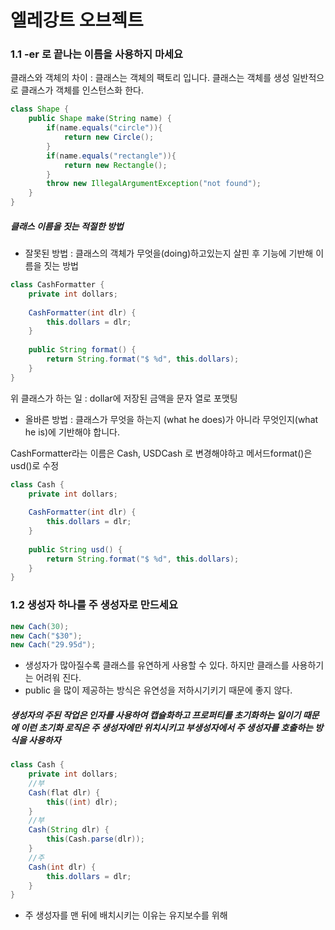 # 엘레강트 오브젝트

### 1.1  -er 로 끝나는 이름을 사용하지 마세요 
클래스와 객체의 차이 : 클래스는 객체의 팩토리 입니다. 클래스는 객체를 생성
일반적으로 클래스가 객체를 인스턴스화 한다.

~~~java
class Shape {
    public Shape make(String name) {
        if(name.equals("circle")){
            return new Circle();
        }
        if(name.equals("rectangle")){
            return new Rectangle();
        }
        throw new IllegalArgumentException("not found");
    }
}
~~~ 

##### 클래스 이름을 짓는 적절한 방법 <Br>
- 잘못된 방법 : 클래스의 객체가 무엇을(doing)하고있는지 살핀 후 기능에 기반해 이름을 짓는 방법
~~~java
class CashFormatter {
    private int dollars;
 
    CashFormatter(int dlr) {
        this.dollars = dlr;
    }
 
    public String format() {
        return String.format("$ %d", this.dollars);
    }
}
~~~
 위 클래스가 하는 일 : dollar에 저장된 금액을 문자 열로 포맷팅
 
- 올바른 방법 : 클래스가 무엇을 하는지 (what he does)가 아니라 무엇인지(what he is)에 기반해야 합니다.

CashFormatter라는 이름은 Cash, USDCash 로 변경해야하고 메서드format()은 usd()로 수정

~~~java
class Cash {
    private int dollars;
 
    CashFormatter(int dlr) {
        this.dollars = dlr;
    }
 
    public String usd() {
        return String.format("$ %d", this.dollars);
    }
}
~~~

### 1.2 생성자 하나를 주 생성자로 만드세요 

~~~java
new Cach(30);
new Cach("$30");
new Cach("29.95d");
~~~

- 생성자가 많아질수록 클래스를 유연하게 사용할 수 있다. 하지만 클래스를 사용하기는 어려워 진다.
- public 을 많이 제공하는 방식은 유연성을 저하시기키기 때문에 좋지 않다.

##### 생성자의 주된 작업은 인자를 사용하여 캡슐화하고 프로퍼티를 초기화하는 일이기 때문에 이런 초기화 로직은 주 생성자에만 위치시키고 부생성자에서 주 생성자를 호출하는 방식을 사용하자

~~~java
class Cash {
    private int dollars;
    //부
    Cash(flat dlr) {
        this((int) dlr);
    }
    //부
    Cash(String dlr) {
        this(Cash.parse(dlr));
    }
    //주
    Cash(int dlr) {
        this.dollars = dlr;
    }
}
~~~
- 주 생성자를 맨 뒤에 배치시키는 이유는 유지보수를 위해
